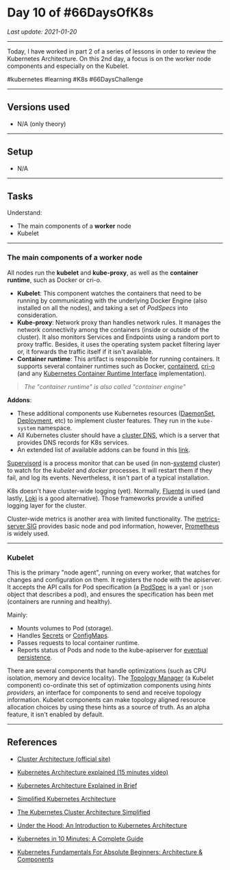 # Day 10 of #66DaysOfK8s

_Last update: 2021-01-20_

---

Today, I have worked in part 2 of a series of lessons in order to review the Kubernetes Architecture.
On this 2nd day, a focus is on the worker node components and especially on the Kubelet.

#kubernetes #learning #K8s #66DaysChallenge

---

## Versions used

* N/A (only theory)

---

## Setup

* N/A

---

## Tasks

Understand:

* The main components of a **worker** node
* Kubelet

---

### The main components of a worker node

All nodes run the **kubelet** and **kube-proxy**, as well as the **container runtime**, such as Docker or cri-o.

* **Kubelet**: This component watches the containers that need to be running by communicating with the underlying Docker Engine (also installed on all the nodes), and taking a set of _PodSpecs_ into consideration.
* **Kube-proxy**: Network proxy than handles network rules. It manages the network connectivity among the containers (inside or outside of the cluster). It also monitors Services and Endpoints using a random port to proxy traffic. Besides, it uses the operating system packet filtering layer or, it forwards the traffic itself if it isn't available.
* **Container runtime**: This artifact is responsible for running containers. It supports several container runtimes such as Docker, [containerd](https://landscape.cncf.io/?selected=containerd), [cri-o](https://landscape.cncf.io/?selected=cri-o) (and any [Kubernetes Container Runtime Interface](https://github.com/kubernetes/community/blob/master/contributors/devel/sig-node/container-runtime-interface.md) implementation).
> _The "container runtime" is also called "container engine"_

**Addons**:

* These additional components use Kubernetes resources ([DaemonSet](https://kubernetes.io/docs/concepts/workloads/controllers/daemonset/), [Deployment](https://kubernetes.io/docs/concepts/workloads/controllers/deployment/), etc) to implement cluster features. They run in the ```kube-system``` namespace.
* All Kubernetes cluster should have a [cluster DNS](https://kubernetes.io/docs/concepts/services-networking/dns-pod-service/), which is a server that provides DNS records for K8s services.
* An extended list of available addons can be found in this [link](https://kubernetes.io/docs/concepts/cluster-administration/addons/).

[Supervisord](http://supervisord.org/) is a process monitor that can be used (in non-[systemd](https://en.wikipedia.org/wiki/Systemd) cluster) to watch for the _kubelet_ and _docker_ processes. It will restart them if they fail, and log its events. Nevertheless, it isn't part of a typical installation.

K8s doesn't have cluster-wide logging (yet). Normally, [Fluentd](https://landscape.cncf.io/?selected=fluentd) is used (and lastly, [Loki](https://grafana.com/oss/loki/) is a good alternative). Those frameworks provide a unified logging layer for the cluster.

Cluster-wide metrics is another area with limited functionality. The [metrics-server SIG](https://github.com/kubernetes-sigs/metrics-server) provides basic node and pod information, however, [Prometheus](https://landscape.cncf.io/?selected=prometheus) is widely used.

---

### Kubelet

This is the primary "node agent", running on every worker, that watches for changes and configuration on them. It registers the node with the apiserver.
It accepts the API calls for Pod specification (a [PodSpec](https://kubernetes.io/docs/reference/generated/kubernetes-api/v1.19/#podspec-v1-core) is a ```yaml``` or ```json``` object that describes a pod), and ensures the specification has been met (containers are running and healthy).

Mainly:
* Mounts volumes to Pod (storage).
* Handles [Secrets](https://kubernetes.io/docs/concepts/configuration/secret/) or [ConfigMaps](https://kubernetes.io/docs/concepts/configuration/configmap/).
* Passes requests to local container runtime.
* Reports status of Pods and node to the kube-apiserver for [eventual persistence](https://downey.io/blog/desired-state-vs-actual-state-in-kubernetes/#:~:text=Since%20Kubernetes%20is%20optimized%20for,eventually%2C%20the%20system%20will%20converge.).


There are several components that handle optimizations (such as CPU isolation, memory and device locality). The [Topology Manager](https://kubernetes.io/docs/tasks/administer-cluster/topology-manager/#:~:text=The%20Topology%20Manager%20is%20a,send%20and%20receive%20topology%20information) (a Kubelet component) co-ordinate this set of optimization components using _hints providers_, an interface for components to send and receive topology information. Kubelet components can make topology aligned resource allocation choices by using these hints as a source of truth.
As an alpha feature, it isn't enabled by default.

---

## References

* [Cluster Architecture (official site)](https://kubernetes.io/docs/concepts/overview/components/)

* [Kubernetes Architecture explained (15 minutes video)](https://www.youtube.com/watch?v=umXEmn3cMWY&ab_channel=TechWorldwithNana)

* [Kubernetes Architecture Explained in Brief](https://medium.com/swlh/kubernetes-architecture-explained-in-brief-6a07f59193e)

* [Simplified Kubernetes Architecture](https://medium.com/@mohan08p/simplified-kubernetes-architecture-3febe12480eb)

* [The Kubernetes Cluster Architecture Simplified](https://medium.com/dev-genius/the-kubernetes-cluster-architecture-simplified-3c4a5fb41449)

* [Under the Hood: An Introduction to Kubernetes Architecture](https://medium.com/@yashbindlish1/under-the-hood-an-introduction-to-kubernetes-architecture-bb9d8599f837)

* [Kubernetes in 10 Minutes: A Complete Guide](https://medium.com/faun/kubernetes-in-10-minutes-a-complete-guide-a9230124a02c)

* [Kubernetes Fundamentals For Absolute Beginners: Architecture & Components](https://medium.com/the-programmer/kubernetes-fundamentals-for-absolute-beginners-architecture-components-1f7cda8ea536)
